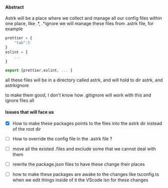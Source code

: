 #### Abstract

Astrk will be a place where we collect and manage all our config files within one place, like .*, .*ignore we will manage these files from .astrk file, for example

```js
prettier = {
	"tab":5
}
eslint = {
	...
}

export {prettier,eslint, ... }
```
all these files will be in a directory called astrk, and will hold to dir
astrk, and astrkignore

to make them good, I don't know how .gitignore will work with this and ignore files all


#### Issues that will face us
- [x] How to make these packages points to the files into the astrk dir instead of the root dir
- [ ] How to override the config file in the .astrk file ?
- [ ] move all the existed .files and exclude some that we cannot deal with them
- [ ] rewrite the package.json files to have these change their places
- [ ] how to make these packages are awake to the changes like tsconfig.ts
      when we edit things inside of it the VScode lsn for these changes 


